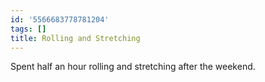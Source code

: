 ```yaml
---
id: '5566683778781204'
tags: []
title: Rolling and Stretching
---
```


Spent half an hour rolling and stretching after the weekend.
